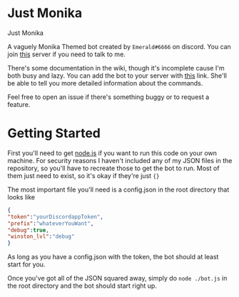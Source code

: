 # Just Monika
 Just Monika


A vaguely Monika Themed bot created by `Emerald#6666` on discord. You can join [this](https://discord.gg/Jm7GFAT) server if you need to talk to me. 

There's some documentation in the wiki, though it's incomplete cause I'm both busy and lazy. You can add the bot to your server with [this](https://discordapp.com/oauth2/authorize?&client_id=543307204644700170&scope=bot&permissions=134537286) link. She'll be able to tell you more detailed information about the commands.

Feel free to open an issue if there's something buggy or to request a feature.

# Getting Started

First you'll need to get [node.js](https://nodejs.org/en/download/) if you want to run this code on your own machine. For security reasons I haven't included any of my JSON files in the repository, so you'll have to recreate those to get the bot to run. Most of them just need to exist, so it's okay if they're just ```{}```

The most important file you'll need is a config.json in the root directory that looks like 

```json
{
"token":"yourDiscordappToken",
"prefix":"whateverYouWant",
"debug":true,
"winston_lvl":"debug"
}
```

As long as you have a config.json with the token, the bot should at least start for you.

Once you've got all of the JSON squared away, simply do `node ./bot.js` in the root directory and the bot should start right up. 
